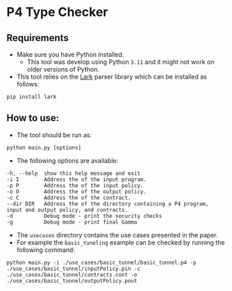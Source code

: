 # P4 Type Checker

## Requirements
- Make sure you have Python installed.
    - This tool was develop using Python `3.11` and it might not work on older versions of Python. 
- This tool relies on the [Lark](https://github.com/lark-parser/lark) parser library which can be installed as follows:
```
pip install lark
```

## How to use:
- The tool should be run as:
```
python main.py [options]
```
- The following options are available:
```
-h, --help  show this help message and exit
-i I        Address the of the input program.
-p P        Address the of the input policy.
-o O        Address the of the output policy.
-c C        Address the of the contract.
--dir DIR   Address the of the directory containing a P4 program, input and output policy, and contracts.
-d          Debug mode - print the security checks
-g          Debug mode - print final Gamma
```

- The `usecases` directory contains the use cases presented in the paper.
- For example the `basic_tuneling` example can be checked by running the following command:
```
python main.py -i ./use_cases/basic_tunnel/basic_tunnel.p4 -p ./use_cases/basic_tunnel/inputPolicy.pin -c ./use_cases/basic_tunnel/contracts.cont -o ./use_cases/basic_tunnel/outputPolicy.pout
```
